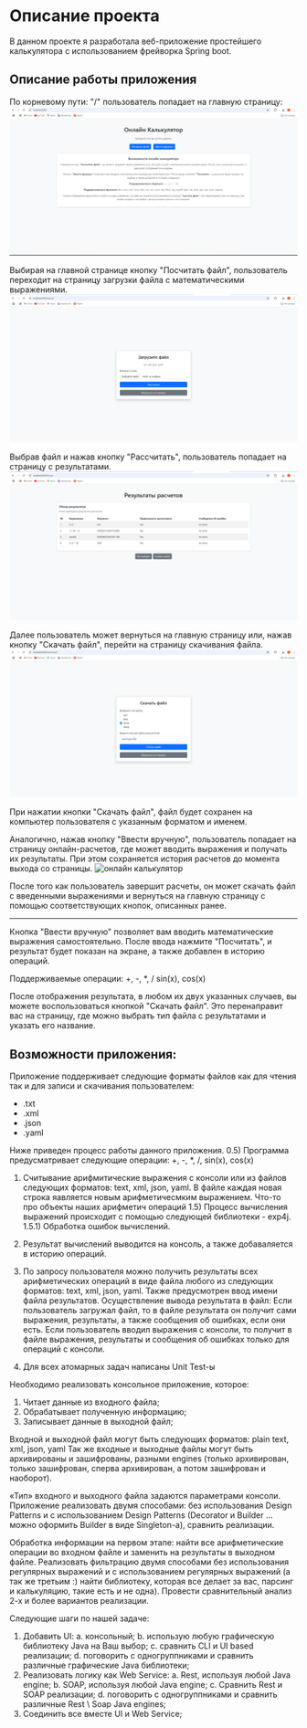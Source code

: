 # Описание проекта

В данном проекте я разработала веб-приложение простейшего калькулятора с использованием фрейворка Spring boot. 

## Описание работы приложения
По корневому пути: "/" пользователь попадает на главную страницу:
![главная страница](https://github.com/Kuznetsova-Sofiya/BSUJavaExam/blob/master/Pictures%20for%20Readme%20file/home.png)

Выбирая на главной странице кнопку "Посчитать файл", пользователь переходит на страницу загрузки файла с математическими выражениями.
![выбор файла](https://github.com/Kuznetsova-Sofiya/BSUJavaExam/blob/master/Pictures%20for%20Readme%20file/upload-file.png)

Выбрав файл и нажав кнопку "Рассчитать", пользователь попадает на страницу с результатами.
![результаты выражений в файле](https://github.com/Kuznetsova-Sofiya/BSUJavaExam/blob/master/Pictures%20for%20Readme%20file/fileCalk.png)

Далее пользователь может вернуться на главную страницу или, нажав кнопку "Скачать файл", перейти на страницу скачивания файла.
![страница скачивания файла](https://github.com/Kuznetsova-Sofiya/BSUJavaExam/blob/master/Pictures%20for%20Readme%20file/downoad-file.png)

При нажатии кнопки "Скачать файл", файл будет сохранен на компьютер пользователя с указанным форматом и именем.

Аналогично, нажав кнопку "Ввести вручную", пользователь попадает на страницу онлайн-расчетов, где может вводить выражения и получать их результаты. При этом сохраняется история расчетов до момента выхода со страницы.
![онлайн калькулятор]()

После того как пользователь завершит расчеты, он может скачать файл с введенными выражениями и вернуться на главную страницу с помощью соответствующих кнопок, описанных ранее.
___

Кнопка "Ввести вручную" позволяет вам вводить математические выражения самостоятельно. После ввода нажмите "Посчитать", и результат будет показан на экране, а также добавлен в историю операций.

Поддерживаемые операции:
+, -, *, /
sin(x), cos(x)

После отображения результата, в любом их двух указанных случаев, вы можете воспользоваться кнопкой "Скачать файл". Это перенаправит вас на страницу, где можно выбрать тип файла с результатами и указать его название.


## Возможности приложения:
Приложение поддерживает следующие форматы файлов как для чтения так и для записи и скачивания пользователем:
* .txt 
* .xml
* .json
* .yaml

Ниже приведен процесс работы данного приложения. 
0.5) Программа предусматривает следующие операции: +, -, *, /, sin(x), cos(x)
1) Считывание арифмитические выражения с консоли или из файлов следующих форматов: text, xml, json, yaml. В файле каждая новая строка яавляется новым арифметичесмким выражением. Что-то про объекты наших арифметич операций
1.5) Процесс вычисления выражений происходит с помощью следующей библиотеки - exp4j.
1.5.1) Обработка ошибок вычислений.
2) Результат вычислений выводится на консоль, а также добаваляется в историю операций.
3) По запросу пользователя можно получить результаты всех арифметических операций в виде файла любого из следующих форматов: text, xml, json, yaml. Также предусмотрен ввод имени файла результатов.
Осуществление вывода результата в файл:
  Если пользователь загружал файл, то в файле результата он получит сами выражения, результаты, а также сообщения об ошибках, если они есть.
  Если пользователь вводил выражения с консоли, то получит в файле выражения, результаты и сообщения об ошибках только для операций с консоли.

4) Для всех атомарных задач написаны Unit Test-ы



Необходимо реализовать консольное приложение, которое:
1)  Читает данные из входного файла;
2)  Обрабатывает полученную информацию;
3)  Записывает данные в выходной файл;
 
Входной и выходной файл могут быть следующих форматов: plain text, xml, json, yaml Так же входные и выходные файлы могут быть архивированы и зашифрованы, разными engines (только архивирован, только зашифрован, сперва архивирован, а потом зашифрован и наоборот).
 
«Тип» входного и выходного файла задаются параметрами консоли.
Приложение реализовать двумя способами: без использования Design Patterns и c использованием Design Patterns (Decorator и Builder … можно оформить Builder в виде Singleton-а), сравнить реализации.
 
Обработка информации на первом этапе: найти все арифметические операции во входном файле и заменить на результаты в выходном файле.
Реализовать фильтрацию двумя способами без использования регулярных выражений и с использованием регулярных выражений (а так же третьим :) найти библиотеку, которая все делает за вас, парсинг и калькуляцию, такие есть и не одна). Провести сравнительный анализ 2-х и более вариантов реализации.
 
Следующие шаги по нашей задаче:
1)  Добавить UI:
a.  консольный;
b.  использую любую графическую библиотеку Java на Ваш выбор;
c.  сравнить CLI и UI based реализации;
d.  поговорить с одногруппниками и сравнить различные графические Java библиотеки;
2)  Реализовать логику как Web Service:
a.  Rest, используя любой Java engine;
b.  SOAP, используя любой Java engine;
c.  Сравнить Rest и SOAP реализации;
d.  поговорить с одногруппниками и сравнить различные Rest \ Soap Java engines;
3)  Соединить все вместе UI и Web Service;
